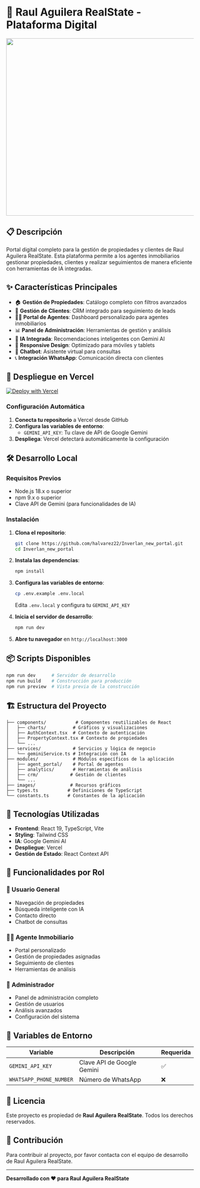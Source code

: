 # 🏢 Raul Aguilera RealState - Plataforma Digital

<div align="center">
<img width="1200" height="475" alt="Raul Aguilera RealState" src="https://github.com/user-attachments/assets/0aa67016-6eaf-458a-adb2-6e31a0763ed6" />
</div>

## 📋 Descripción

Portal digital completo para la gestión de propiedades y clientes de Raul Aguilera RealState. Esta plataforma permite a los agentes inmobiliarios gestionar propiedades, clientes y realizar seguimientos de manera eficiente con herramientas de IA integradas.

## ✨ Características Principales

* 🏠 **Gestión de Propiedades**: Catálogo completo con filtros avanzados
* 👥 **Gestión de Clientes**: CRM integrado para seguimiento de leads
* 👨‍💼 **Portal de Agentes**: Dashboard personalizado para agentes inmobiliarios
* 📊 **Panel de Administración**: Herramientas de gestión y análisis
* 🤖 **IA Integrada**: Recomendaciones inteligentes con Gemini AI
* 📱 **Responsive Design**: Optimizado para móviles y tablets
* 💬 **Chatbot**: Asistente virtual para consultas
* 📞 **Integración WhatsApp**: Comunicación directa con clientes

## 🚀 Despliegue en Vercel

[![Deploy with Vercel](https://vercel.com/button)](https://vercel.com/new/clone?repository-url=https://github.com/halvarez22/Inverlan_new_portal)

### Configuración Automática

1. **Conecta tu repositorio** a Vercel desde GitHub
2. **Configura las variables de entorno**:  
   * `GEMINI_API_KEY`: Tu clave de API de Google Gemini
3. **Despliega**: Vercel detectará automáticamente la configuración

## 🛠️ Desarrollo Local

### Requisitos Previos

* Node.js 18.x o superior
* npm 9.x o superior
* Clave API de Gemini (para funcionalidades de IA)

### Instalación

1. **Clona el repositorio**:  
   ```bash
   git clone https://github.com/halvarez22/Inverlan_new_portal.git
   cd Inverlan_new_portal
   ```

2. **Instala las dependencias**:  
   ```bash
   npm install
   ```

3. **Configura las variables de entorno**:  
   ```bash
   cp .env.example .env.local
   ```
   Edita `.env.local` y configura tu `GEMINI_API_KEY`

4. **Inicia el servidor de desarrollo**:  
   ```bash
   npm run dev
   ```

5. **Abre tu navegador** en `http://localhost:3000`

## 📦 Scripts Disponibles

```bash
npm run dev      # Servidor de desarrollo
npm run build    # Construcción para producción
npm run preview  # Vista previa de la construcción
```

## 🏗️ Estructura del Proyecto

```
├── components/           # Componentes reutilizables de React
│   ├── charts/          # Gráficos y visualizaciones
│   ├── AuthContext.tsx  # Contexto de autenticación
│   ├── PropertyContext.tsx # Contexto de propiedades
│   └── ...
├── services/            # Servicios y lógica de negocio
│   └── geminiService.ts # Integración con IA
├── modules/             # Módulos específicos de la aplicación
│   ├── agent_portal/    # Portal de agentes
│   ├── analytics/       # Herramientas de análisis
│   ├── crm/            # Gestión de clientes
│   └── ...
├── images/             # Recursos gráficos
├── types.ts           # Definiciones de TypeScript
└── constants.ts       # Constantes de la aplicación
```

## 🔧 Tecnologías Utilizadas

* **Frontend**: React 19, TypeScript, Vite
* **Styling**: Tailwind CSS
* **IA**: Google Gemini AI
* **Despliegue**: Vercel
* **Gestión de Estado**: React Context API

## 📱 Funcionalidades por Rol

### 👤 Usuario General
* Navegación de propiedades
* Búsqueda inteligente con IA
* Contacto directo
* Chatbot de consultas

### 👨‍💼 Agente Inmobiliario
* Portal personalizado
* Gestión de propiedades asignadas
* Seguimiento de clientes
* Herramientas de análisis

### 👑 Administrador
* Panel de administración completo
* Gestión de usuarios
* Análisis avanzados
* Configuración del sistema

## 🔐 Variables de Entorno

| Variable | Descripción | Requerida |
|----------|-------------|-----------|
| `GEMINI_API_KEY` | Clave API de Google Gemini | ✅ |
| `WHATSAPP_PHONE_NUMBER` | Número de WhatsApp | ❌ |

## 📄 Licencia

Este proyecto es propiedad de **Raul Aguilera RealState**. Todos los derechos reservados.

## 🤝 Contribución

Para contribuir al proyecto, por favor contacta con el equipo de desarrollo de Raul Aguilera RealState.

---

**Desarrollado con ❤️ para Raul Aguilera RealState**
